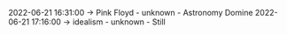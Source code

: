 2022-06-21 16:31:00 -> Pink Floyd - unknown - Astronomy Domine
2022-06-21 17:16:00 -> idealism - unknown - Still
